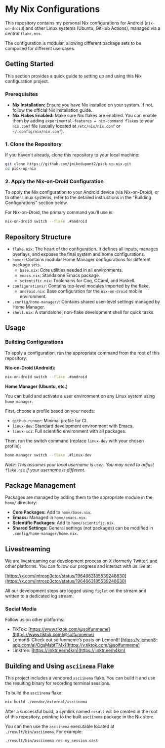 # My Nix Configurations

This repository contains my personal Nix configurations for Android (`nix-on-droid`) and other Linux systems (Ubuntu, GitHub Actions), managed via a central `flake.nix`.

The configuration is modular, allowing different package sets to be composed for different use cases.

## Getting Started

This section provides a quick guide to setting up and using this Nix configuration project.

### Prerequisites

*   **Nix Installation:** Ensure you have Nix installed on your system. If not, follow the official Nix installation guide.
*   **Nix Flakes Enabled:** Make sure Nix flakes are enabled. You can enable them by adding `experimental-features = nix-command flakes` to your `nix.conf` file (usually located at `/etc/nix/nix.conf` or `~/.config/nix/nix.conf`).

### 1. Clone the Repository

If you haven't already, clone this repository to your local machine:

```bash
git clone https://github.com/jmikedupont2/pick-up-nix.git
cd pick-up-nix
```

### 2. Apply the Nix-on-Droid Configuration

To apply the Nix configuration to your Android device (via Nix-on-Droid), or to other Linux systems, refer to the detailed instructions in the "Building Configurations" section below.

For Nix-on-Droid, the primary command you'll use is:

```bash
nix-on-droid switch --flake .#android
```

## Repository Structure

-   `flake.nix`: The heart of the configuration. It defines all inputs, manages overlays, and exposes the final system and home configurations.
-   `home/`: Contains modular Home Manager configurations for different package sets.
    -   `base.nix`: Core utilities needed in all environments.
    -   `emacs.nix`: Standalone Emacs package.
    -   `scientific.nix`: Toolchains for Coq, OCaml, and Haskell.
-   `configurations/`: Contains top-level modules imported by the flake.
    -   `android.nix`: Base configuration for the `nix-on-droid` mobile environment.
-   `.config/home-manager/`: Contains shared user-level settings managed by Home Manager.
-   `shell.nix`: A standalone, non-flake development shell for quick tasks.

## Usage

### Building Configurations

To apply a configuration, run the appropriate command from the root of this repository:

**Nix-on-Droid (Android):**

```bash
nix-on-droid switch --flake .#android
```

**Home Manager (Ubuntu, etc.)**

You can build and activate a user environment on any Linux system using `home-manager`.

First, choose a profile based on your needs:
-   `github-runner`: Minimal profile for CI.
-   `linux-dev`: Standard development environment with Emacs.
-   `linux-sci`: Full scientific environment with all packages.

Then, run the switch command (replace `linux-dev` with your chosen profile):

```bash
home-manager switch --flake .#linux-dev
```
*Note: This assumes your local username is `user`. You may need to adjust `flake.nix` if your username is different.*

## Package Management

Packages are managed by adding them to the appropriate module in the `home/` directory:

-   **Core Packages:** Add to `home/base.nix`.
-   **Emacs:** Managed in `home/emacs.nix`.
-   **Scientific Packages:** Add to `home/scientific.nix`.
-   **Shared Settings:** General settings (not packages) can be modified in `.config/home-manager/home.nix`.

## Livestreaming

We are livestreaming our development process on X (formerly Twitter) and other platforms. You can follow our progress and interact with us live at:

[https://x.com/introsp3ctor/status/1964663185539248630](https://x.com/introsp3ctor/status/1964663185539248630)

All our development steps are logged using `figlet` on the stream and written to a dedicated log stream.

### Social Media

Follow us on other platforms:

*   TikTok: [https://www.tiktok.com/@solfunmeme](https://www.tiktok.com/@solfunmeme)
*   Lemon8: Check out solfunmeme’s posts on Lemon8! [https://v.lemon8-app.com/al/OgsMsbfTMx](https://v.tiktok.com/@solfunmeme)
*   Linktree: [https://linktr.ee/h4km](https://linktr.ee/h4km)

## Building and Using `asciinema` Flake

This project includes a vendored `asciinema` flake. You can build it and use the resulting binary for recording terminal sessions.

To build the `asciinema` flake:

```bash
nix build ./vendor/external/asciinema
```

After a successful build, a symlink named `result` will be created in the root of this repository, pointing to the built `asciinema` package in the Nix store.

You can then use the `asciinema` executable located at `./result/bin/asciinema`. For example:

```bash
./result/bin/asciinema rec my_session.cast
```

